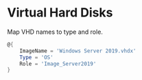 # Virtual Hard Disks

Map VHD names to type and role.

```powershell
@{
    ImageName = 'Windows Server 2019.vhdx'
    Type = 'OS'
    Role = 'Image_Server2019'
}
```
